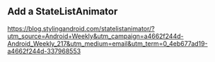 ## Add a StateListAnimator 

https://blog.stylingandroid.com/statelistanimator/?utm_source=Android+Weekly&utm_campaign=a4662f244d-Android_Weekly_217&utm_medium=email&utm_term=0_4eb677ad19-a4662f244d-337968553


